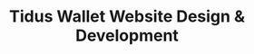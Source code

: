 ---
title: "Tidus Wallet Website Design & Development"
Description: "Website design and development for Tidus Wallet, a mobile crypto wallet."
ogimage: "/images/tidus-website-og-image.jpg"
websiteURL: "https://tiduswallet.com/"
contactURL: "https://calendly.com/hiretomsmith/hiretomsmith"
gallery:
  - src: "/images/portfolio/tidus-website-portfolio-01.jpg"
    lightbox: "/images/portfolio/tidus-wallet-portfolio-demo.mp4"
    alt: "Tidus Wallet Website - Screen Recording"
    video: true
  - src: "/images/portfolio/tidus-website-portfolio-02.jpg"
    lightbox: "/images/portfolio/tidus-website-portfolio-02.jpg"
    alt: "Vector illustrations for Tidus Wallet websites."
    video: false
  - src: "/images/portfolio/tidus_games/intract-x-tidus.jpg"
    lightbox: "/images/portfolio/tidus_games/intract-x-tidus.jpg"
    alt: "Tidus Games Instagram/X Graphic"
    video: false
  - src: "/images/portfolio/tidus_games/tidus-games-page-thumbnail.jpg"
    lightbox: "/images/portfolio/tidus_games/tidus-games-desktop.jpg"
    alt: "Tidus Games Landing Page"
    video: false
overview: "Tidus Wallet is a user-friendly crypto wallet that's available as a mobile app and Google Chrome browser extension. As part of my suite of deliverables for Tidus, I designed and developed this nifty website for them. The goal was to not only elevate the visual design, but to also streamline and emphasize the core messaging. I revamped the design from the ground-up in Figma, illustrated some whimsical vector graphics in Adobe Illustrator to make the concepts more approachable, and I developed a light-weight, high-performance website using Astro.js and Tailwind CSS."
features:
  - "Figma"
  - "Adobe Illustrator"
  - "Astro.js"
  - "Tailwind CSS"
  - "Flowbite"
  - "UI/UX Design"
  - "HTML/CSS/Javascript"
  - "Vector Illustration"
videoURL: ""
background: "Tidus already had a website when I came onboard and we did an initial 'face-lift' to get things off the ground. But as we developed a more robust visual suite of brand assets, it came time to revisit the website once more. In addition to its visual deficits, the site was also overly complex and utilized messaging and imagery that didn't quite resonate with the target demographic. For the design, I used Flowbite components as a 'jumping-off' point and adapted them to match Tidus' brand aesthetic. I also collaborated with Tidus' CEO and marketing team in Figma to finalize the content and copy, and to get sign-off on the design itself. The existing site was built using Astro.js and the engineering team requested that it be retained in the new build. The site was also using Tailwind, which I adapted to reflect my design styles, and I added Flowbite as per my Figma workflow."
challenge: "This was my first time using Astro.js, and as such, there was a minor learning curve from the get-go. Additionally, isolating the true target demographic and veering away from past assumptions proved to be a bit of a lift as well. The previous aesthetic utilized popular internet memes, which would be expected for other crypto projects, but it alienated the casual user that Tidus' UX appeals to. Instead, I opted for high-contrast and bold typography, bright and whimsical illustrations, and a minimalistic layout that places all of the emphasis on user benefits."
---